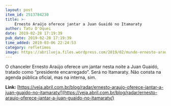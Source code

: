 ```yaml
---
layout: post
item_id: 2513784230
title: >-
    Ernesto Araújo oferece jantar a Juan Guaidó no Itamaraty
author: Tatu D'Oquei
date: 2019-02-28 17:19:39
pub_date: 2019-02-28 17:19:39
time_added: 2019-03-06 22:24:53
category: refletimos
image: https://abrilveja.files.wordpress.com/2019/02/mundo-ernesto-araujo-juan-guaido.jpg?quality=70&strip=info&w=680&h=453&crop=1
---
```


O chanceler Ernesto Araújo oferece um jantar nesta noite a Juan Guaidó, tratado como “presidente encarregado”. Será no Itamaraty. Não consta na agenda pública oficial, mas na interna, sim.

**Link:** [https://veja.abril.com.br/blog/radar/ernesto-araujo-oferece-jantar-a-juan-guaido-no-itamaraty/](https://veja.abril.com.br/blog/radar/ernesto-araujo-oferece-jantar-a-juan-guaido-no-itamaraty/)

